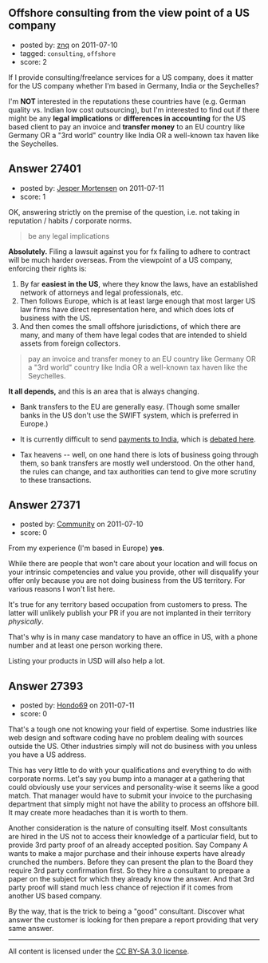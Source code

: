 ## Offshore consulting from the view point of a US company

- posted by: [znq](https://stackexchange.com/users/-1/4226-znq) on 2011-07-10
- tagged: `consulting`, `offshore`
- score: 2

If I provide consulting/freelance services for a US company, does it matter for the US company whether I'm based in Germany, India or the Seychelles?

I'm **NOT** interested in the reputations these countries have (e.g. German quality vs. Indian low cost outsourcing), but I'm interested to find out if there might be any **legal implications** or **differences in accounting** for the US based client to pay an invoice and **transfer money** to an EU country like Germany OR a "3rd world" country like India OR a well-known tax haven like the Seychelles.


## Answer 27401

- posted by: [Jesper Mortensen](https://stackexchange.com/users/-1/1261-jesper-mortensen) on 2011-07-11
- score: 1

<p>OK, answering strictly on the premise of the question, i.e. not taking in reputation / habits / corporate norms.</p>

<blockquote>
  <p>be any legal implications</p>
</blockquote>

<p><strong>Absolutely.</strong> Filing a lawsuit against you for fx failing to adhere to contract will be much harder overseas. From the viewpoint of a US company, enforcing their rights is:</p>

<ol>
<li>By far <strong>easiest in the US</strong>, where they know the laws, have an established network of attorneys and legal professionals, etc.</li>
<li>Then follows Europe, which is at least large enough that most larger US law firms have direct representation here, and which does lots of business with the US.</li>
<li>And then comes the small offshore jurisdictions, of which there are many, and many of them have legal codes that are intended to shield assets from foreign collectors.</li>
</ol>

<blockquote>
  <p>pay an invoice and transfer money to an EU country like Germany OR a "3rd world" country like India OR a well-known tax haven like the Seychelles.</p>
</blockquote>

<p><strong>It all depends,</strong> and this is an area that is always changing.</p>

<ul>
<li><p>Bank transfers to the EU are generally easy. (Though some smaller banks in the US don't use the SWIFT system, which is preferred in Europe.)</p></li>
<li><p>It is currently difficult to send <a href="http://techcrunch.com/2011/01/28/reserve-bank-of-india-restricts-paypal-payments-to-merchants-to-under-500/" rel="nofollow">payments to India</a>, which is <a href="http://answers.onstartups.com/questions/24547/what-is-the-most-economical-way-to-pay-people-and-companies-in-india-from-the-us">debated here</a>.</p></li>
<li><p>Tax heavens -- well, on one hand there is lots of business going through them, so bank transfers are mostly well understood. On the other hand, the rules can change, and tax authorities can tend to give more scrutiny to these transactions.</p></li>
</ul>



## Answer 27371

- posted by: [Community](https://stackexchange.com/users/-1/-1-community) on 2011-07-10
- score: 0

From my experience (I'm based in Europe) **yes**.

While there are people that won't care about your location and will focus on your intrinsic competencies and value you provide, other will disqualify your offer only because you are not doing business from the US territory. For various reasons I won't list here.

It's true for any territory based occupation from customers to press. The latter will unlikely publish your PR if you are not implanted in their territory *physically*.

That's why is in many case mandatory to have an office in US, with a phone number and at least one person working there.

Listing your products in USD will also help a lot.



## Answer 27393

- posted by: [Hondo69](https://stackexchange.com/users/-1/11716-hondo69) on 2011-07-11
- score: 0

That's a tough one not knowing your field of expertise.  Some industries like web design and software coding have no problem dealing with sources outside the US.  Other industries simply will not do business with you unless you have a US address.

This has very little to do with your qualifications and everything to do with corporate norms.  Let's say you bump into a manager at a gathering that could obviously use your services and personality-wise it seems like a good match.  That manager would have to submit your invoice to the purchasing department that simply might not have the ability to process an offshore bill.  It may create more headaches than it is worth to them.

Another consideration is the nature of consulting itself.  Most consultants are hired in the US not to access their knowledge of a particular field, but to provide 3rd party proof of an already accepted position.  Say Company A wants to make a major purchase and their inhouse experts have already crunched the numbers.  Before they can present the plan to the Board they require 3rd party confirmation first.  So they hire a consultant to prepare a paper on the subject for which they already know the answer.  And that 3rd party proof will stand much less chance of rejection if it comes from another US based company.

By the way, that is the trick to being a "good" consultant.  Discover what answer the customer is looking for then prepare a report providing that very same answer.



---

All content is licensed under the [CC BY-SA 3.0 license](https://creativecommons.org/licenses/by-sa/3.0/).
